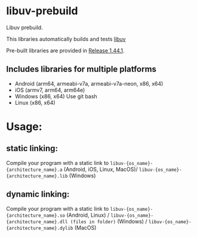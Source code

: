 # libuv-prebuild
Libuv prebuild.

This libraries automatically builds and tests [libuv](https://github.com/libuv/libuv/commit/cc506dd97c7348abb54ef5c51eb563e1b512b45f)

Pre-built libraries are provided in [Release 1.44.1](https://github.com/BrainCoTech/libuv-prebuild/releases/tag/v1.44.1).

## Includes libraries for multiple platforms
* Android (arm64, armeabi-v7a, armeabi-v7a-neon, x86, x64)
* iOS     (armv7, arm64, arm64e)
* Windows (x86, x64) Use git bash
* Linux   (x86, x64)


# Usage:

## static linking:
Compile your program with a static link to 
`libuv-{os_name}-{architecture_name}.a`        (Android, iOS, Linux, MacOS)/
`libuv-{os_name}-{architecture_name}.lib`                                (Windows)

## dynamic linking:
Compile your program with a static link to 
`libuv-{os_name}-{architecture_name}.so`                (Android, Linux) /
`libuv-{os_name}-{architecture_name}.dll (files in folder)`              (Windows) /
`libuv-{os_name}-{architecture_name}.dylib`                        (MacOS) 



